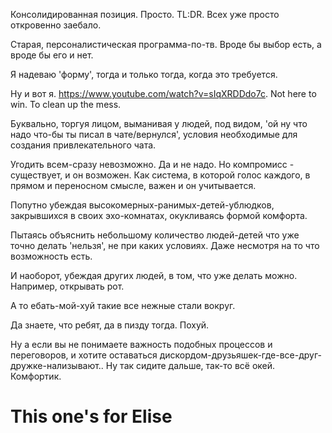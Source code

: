 

Консолидированная позиция. Просто. TL:DR. Всех уже просто откровенно заебало.

Старая, персоналистическая программа-по-тв. Вроде бы выбор есть, а вроде бы его и нет.

Я надеваю 'форму', тогда и только тогда, когда это требуется.

Ну и вот я. https://www.youtube.com/watch?v=sIqXRDDdo7c. Not here to win. To clean up the mess.

Буквально, торгуя лицом, выманивая у людей, под видом, 'ой ну что надо что-бы ты писал в чате/вернулся', условия необходимые для создания привлекательного чата. 

Угодить всем-сразу невозможно. Да и не надо. Но компромисс - существует, и он возможен. Как система, в которой голос каждого, в прямом и переносном смысле, важен и он учитывается.

Попутно убеждая высокомерных-ранимых-детей-ублюдков, закрывшихся в своих эхо-комнатах, окукливаясь формой комфорта.

Пытаясь объяснить небольшому количество людей-детей что уже точно делать 'нельзя', не при каких условиях. Даже несмотря на то что возможность есть. 

И наоборот, убеждая других людей, в том, что уже делать можно. Например, открывать рот. 

А то ебать-мой-хуй такие все нежные стали вокруг.

Да знаете, что ребят, да в пизду тогда. Похуй.

Ну а если вы не понимаете важность подобных процессов и переговоров, и хотите оставаться дискордом-друзьяшек-где-все-друг-дружке-нализывают.. Ну так сидите дальше, так-то всё окей. Комфортик.

# This one's for Elise


